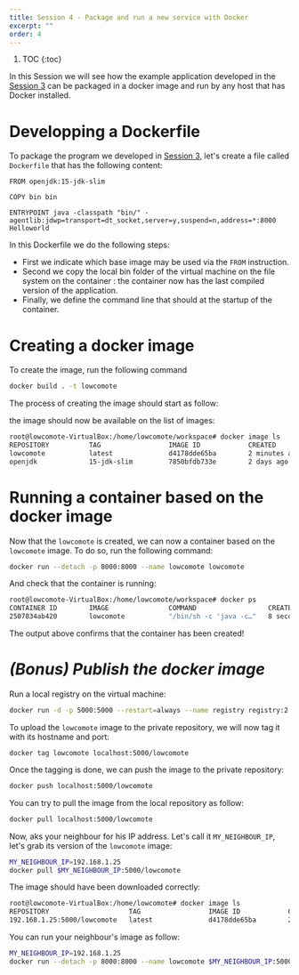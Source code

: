```yaml
---
title: Session 4 - Package and run a new service with Docker
excerpt: ""
order: 4
---
```


1. TOC
{:toc}


In this Session we will see how the example application developed in the [Session 3](/session3_develop.html) can be packaged in a docker image and run by any host that has Docker installed.

# Developping a Dockerfile

To package the program we developed in [Session 3](session3_develop.html), let's create a file called `Dockerfile`
that has the following content:

```
FROM openjdk:15-jdk-slim

COPY bin bin

ENTRYPOINT java -classpath "bin/" -agentlib:jdwp=transport=dt_socket,server=y,suspend=n,address=*:8000 Helloworld
```

In this Dockerfile we do the following steps:
- First we indicate which base image may be used via the `FROM` instruction.
- Second we copy the local bin folder of the virtual machine on the file system on the container : the container now has the last compiled version of the application.
- Finally, we define the command line that should at the startup of the container.


# Creating a docker image

To create the image, run the following command

```bash
docker build . -t lowcomote
```

The process of creating the image should start as follow:
<script id="asciicast-301205" src="https://asciinema.org/a/301205.js"  data-size="small" data-cols="100" data-rows="30" async></script>


the image should now be available on the list of images:

```bash
root@lowcomote-VirtualBox:/home/lowcomote/workspace# docker image ls
REPOSITORY          TAG                 IMAGE ID            CREATED             SIZE
lowcomote           latest              d4178dde65ba        2 minutes ago       413MB
openjdk             15-jdk-slim         7850bfdb733e        2 days ago          413MB
```

# Running a container based on the docker image

Now that the `lowcomote` is created, we can now a container based on the `lowcomote` image. To do so, run the following command:

```bash
docker run --detach -p 8000:8000 --name lowcomote lowcomote
```

And check that the container is running:
```bash
root@lowcomote-VirtualBox:/home/lowcomote/workspace# docker ps
CONTAINER ID        IMAGE               COMMAND                  CREATED             STATUS              PORTS                    NAMES
2507834ab420        lowcomote           "/bin/sh -c 'java -c…"   8 seconds ago       Up 4 seconds        0.0.0.0:8000->8000/tcp   lowcomote
```

The output above confirms that the container has been created!

# *(Bonus) Publish the docker image*

Run a local registry on the virtual machine:

```bash
docker run -d -p 5000:5000 --restart=always --name registry registry:2
```

To upload the `lowcomote` image to the private repository, we will now tag it with its hostname and port:
```
docker tag lowcomote localhost:5000/lowcomote
```

Once the tagging is done, we can push the image to the private repository:
```bash
docker push localhost:5000/lowcomote
```

You can try to pull the image from the local repository as follow:
```bash
docker pull localhost:5000/lowcomote
```

Now, aks your neighbour for his IP address. Let's call it `MY_NEIGHBOUR_IP`, let's grab its version of the `lowcomote` image:
```bash
MY_NEIGHBOUR_IP=192.168.1.25
docker pull $MY_NEIGHBOUR_IP:5000/lowcomote
```

The image should have been downloaded correctly:
```bash
root@lowcomote-VirtualBox:/home/lowcomote# docker image ls
REPOSITORY                    TAG                 IMAGE ID            CREATED             SIZE
192.168.1.25:5000/lowcomote   latest              d4178dde65ba        29 hours ago        413MB
```

You can run your neighbour's image as follow:
```bash
MY_NEIGHBOUR_IP=192.168.1.25
docker run --detach -p 8000:8000 --name lowcomote $MY_NEIGHBOUR_IP:5000/lowcomote
```
